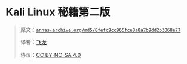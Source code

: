# Kali Linux 秘籍第二版

> 原文：[`annas-archive.org/md5/8fefc9cc965fce8a8a7b9dd2b3068e77`](https://annas-archive.org/md5/8fefc9cc965fce8a8a7b9dd2b3068e77)
> 
> 译者：[飞龙](https://github.com/wizardforcel)
> 
> 协议：[CC BY-NC-SA 4.0](http://creativecommons.org/licenses/by-nc-sa/4.0/)